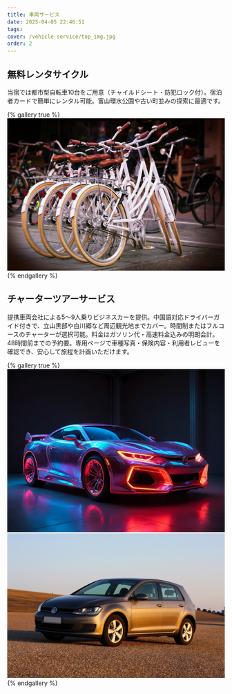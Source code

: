 ```yaml
---
title: 車両サービス
date: 2025-04-05 22:46:51
tags:
cover: /vehicle-service/top_img.jpg
order: 2
---
```


## 無料レンタサイクル

当宿では都市型自転車10台をご用意（チャイルドシート・防犯ロック付）。宿泊者カードで簡単にレンタル可能。富山環水公園や古い町並みの探索に最適です。

{% gallery true %}
![レンタサイクル](/vehicle-service/bike.jpg)
{% endgallery %}

## チャーターツアーサービス

提携車両会社による5～9人乗りビジネスカーを提供。中国語対応ドライバーガイド付きで、立山黒部や白川郷など周辺観光地までカバー。時間制またはフルコースのチャーターが選択可能。料金はガソリン代・高速料金込みの明朗会計。48時間前までの予約要。専用ページで車種写真・保険内容・利用者レビューを確認でき、安心して旅程を計画いただけます。

{% gallery true %}
![チャーター車1](/vehicle-service/car_1.jpg)
![チャーター車2](/vehicle-service/car_2.jpg)
{% endgallery %}